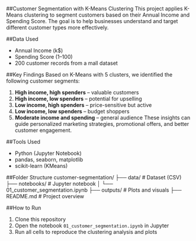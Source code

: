 ##Customer Segmentation with K-Means Clustering
This project applies K-Means clustering to segment customers based on their Annual Income and Spending Score.
The goal is to help businesses understand and target different customer types more effectively.

##Data Used
- Annual Income (k$)
- Spending Score (1–100)
- 200 customer records from a mall dataset

##Key Findings
Based on K-Means with 5 clusters, we identified the following customer segments:
1. **High income, high spenders** – valuable customers
2. **High income, low spenders** – potential for upselling
3. **Low income, high spenders** – price-sensitive but active
4. **Low income, low spenders** – budget shoppers
5. **Moderate income and spending** – general audience
These insights can guide personalized marketing strategies, promotional offers, and better customer engagement.

##Tools Used
- Python (Jupyter Notebook)
- pandas, seaborn, matplotlib
- scikit-learn (KMeans)

##Folder Structure
customer-segmentation/
├── data/                      # Dataset (CSV)
├── notebooks/                # Jupyter notebook
│   └── 01_customer_segmentation.ipynb
├── outputs/                  # Plots and visuals
├── README.md                 # Project overview

##How to Run
1. Clone this repository
2. Open the notebook `01_customer_segmentation.ipynb` in Jupyter
3. Run all cells to reproduce the clustering analysis and plots
